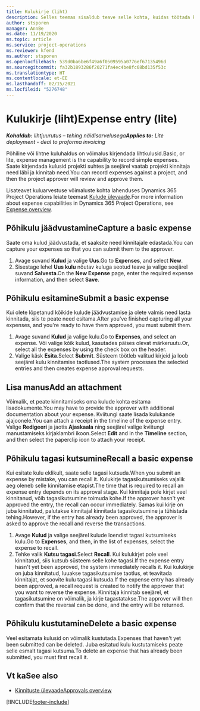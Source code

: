 ```yaml
---
title: Kulukirje (liht)
description: Selles teemas sisaldub teave selle kohta, kuidas töötada kulukirjega lihtjuurutuses.
author: stsporen
manager: AnnBe
ms.date: 11/19/2020
ms.topic: article
ms.service: project-operations
ms.reviewer: kfend
ms.author: stsporen
ms.openlocfilehash: 539d0ba6be6f49a6f0509595a0776ef67135496d
ms.sourcegitcommit: fa32b1893286f20271fa4ec4be8fc68bd135f53c
ms.translationtype: HT
ms.contentlocale: et-EE
ms.lasthandoff: 02/15/2021
ms.locfileid: "5276748"
---
```

# <a name="expense-entry-lite"></a><span data-ttu-id="faee6-103">Kulukirje (liht)</span><span class="sxs-lookup"><span data-stu-id="faee6-103">Expense entry (lite)</span></span>

<span data-ttu-id="faee6-104">_**Kohaldub:** lihtjuurutus – tehing näidisarvelusega_</span><span class="sxs-lookup"><span data-stu-id="faee6-104">_**Applies to:** Lite deployment - deal to proforma invoicing_</span></span>

<span data-ttu-id="faee6-105">Põhiline või lihtne kuluhaldus on võimalus kirjendada lihtkulusid.</span><span class="sxs-lookup"><span data-stu-id="faee6-105">Basic, or lite, expense management is the capability to record simple expenses.</span></span> <span data-ttu-id="faee6-106">Saate kirjendada kulusid projekti suhtes ja seejärel vaatab projekti kinnitaja need läbi ja kinnitab need.</span><span class="sxs-lookup"><span data-stu-id="faee6-106">You can record expenses against a project, and then the project approver will review and approve them.</span></span>

<span data-ttu-id="faee6-107">Lisateavet kuluarvestuse võimaluste kohta lahenduses Dynamics 365 Project Operations leiate teemast [Kulude ülevaade](expense-overview.md).</span><span class="sxs-lookup"><span data-stu-id="faee6-107">For more information about expense capabilities in Dynamics 365 Project Operations, see [Expense overview](expense-overview.md).</span></span>

## <a name="capture-a-basic-expense"></a><span data-ttu-id="faee6-108">Põhikulu jäädvustamine</span><span class="sxs-lookup"><span data-stu-id="faee6-108">Capture a basic expense</span></span>

<span data-ttu-id="faee6-109">Saate oma kulud jäädvustada, et saaksite need kinnitajale edastada.</span><span class="sxs-lookup"><span data-stu-id="faee6-109">You can capture your expenses so that you can submit them to the approver.</span></span>

1. <span data-ttu-id="faee6-110">Avage suvand **Kulud** ja valige **Uus**.</span><span class="sxs-lookup"><span data-stu-id="faee6-110">Go to **Expenses**, and select **New**.</span></span>
2. <span data-ttu-id="faee6-111">Sisestage lehel **Uus kulu** nõutav kuluga seotud teave ja valige seejärel suvand **Salvesta**.</span><span class="sxs-lookup"><span data-stu-id="faee6-111">On the **New Expense** page, enter the required expense information, and then select **Save**.</span></span>

## <a name="submit-a-basic-expense"></a><span data-ttu-id="faee6-112">Põhikulu esitamine</span><span class="sxs-lookup"><span data-stu-id="faee6-112">Submit a basic expense</span></span>

<span data-ttu-id="faee6-113">Kui olete lõpetanud kõikide kulude jäädvustamise ja olete valmis need lasta kinnitada, siis te peate need esitama.</span><span class="sxs-lookup"><span data-stu-id="faee6-113">After you've finished capturing all your expenses, and you're ready to have them approved, you must submit them.</span></span>

1. <span data-ttu-id="faee6-114">Avage suvand **Kulud** ja valige kulu.</span><span class="sxs-lookup"><span data-stu-id="faee6-114">Go to **Expenses**, and select an expense.</span></span> <span data-ttu-id="faee6-115">Või valige kõik kulud, kasutades päises olevat märkeruutu.</span><span class="sxs-lookup"><span data-stu-id="faee6-115">Or, select all the expenses by using the check box on the header.</span></span>
2. <span data-ttu-id="faee6-116">Valige käsk **Esita**.</span><span class="sxs-lookup"><span data-stu-id="faee6-116">Select **Submit**.</span></span> <span data-ttu-id="faee6-117">Süsteem töötleb valitud kirjeid ja loob seejärel kulu kinnitamise taotlused.</span><span class="sxs-lookup"><span data-stu-id="faee6-117">The system processes the selected entries and then creates expense approval requests.</span></span>

## <a name="add-an-attachment"></a><span data-ttu-id="faee6-118">Lisa manus</span><span class="sxs-lookup"><span data-stu-id="faee6-118">Add an attachment</span></span>

<span data-ttu-id="faee6-119">Võimalik, et peate kinnitamiseks oma kulude kohta esitama lisadokumente.</span><span class="sxs-lookup"><span data-stu-id="faee6-119">You may have to provide the approver with additional documentation about your expense.</span></span> <span data-ttu-id="faee6-120">Kviitungi saate lisada kulukande ajajoonele.</span><span class="sxs-lookup"><span data-stu-id="faee6-120">You can attach a receipt in the timeline of the expense entry.</span></span> <span data-ttu-id="faee6-121">Valige **Redigeeri** ja jaotis **Ajaskaala** ning seejärel valige kviitungi manustamiseks kirjaklambri ikoon.</span><span class="sxs-lookup"><span data-stu-id="faee6-121">Select **Edit** and in the **Timeline** section, and then select the paperclip icon to attach your receipt.</span></span>

## <a name="recall-a-basic-expense"></a><span data-ttu-id="faee6-122">Põhikulu tagasi kutsumine</span><span class="sxs-lookup"><span data-stu-id="faee6-122">Recall a basic expense</span></span>

<span data-ttu-id="faee6-123">Kui esitate kulu eklikult, saate selle tagasi kutsuda.</span><span class="sxs-lookup"><span data-stu-id="faee6-123">When you submit an expense by mistake, you can recall it.</span></span> <span data-ttu-id="faee6-124">Kulukirje tagasikutsumiseks vajalik aeg oleneb selle kinnitamise etapist.</span><span class="sxs-lookup"><span data-stu-id="faee6-124">The time that is required to recall an expense entry depends on its approval stage.</span></span>  <span data-ttu-id="faee6-125">Kui kinnitaja pole kirjet veel kinnitanud, võib tagasikutsumine toimuda kohe.</span><span class="sxs-lookup"><span data-stu-id="faee6-125">If the approver hasn't yet approved the entry, the recall can occur immediately.</span></span> <span data-ttu-id="faee6-126">Samas kui kirje on juba kinnitatud, palutakse kinnitajal kinnitada tagasikutsumine ja tühistada tehing.</span><span class="sxs-lookup"><span data-stu-id="faee6-126">However, if the entry has already been approved, the approver is asked to approve the recall and reverse the transactions.</span></span>

1. <span data-ttu-id="faee6-127">Avage **Kulud** ja valige seejärel kulude loendist tagasi kutsumiseks kulu.</span><span class="sxs-lookup"><span data-stu-id="faee6-127">Go to **Expenses**, and then, in the list of expenses, select the expense to recall.</span></span>
2. <span data-ttu-id="faee6-128">Tehke valik **Kutsu tagasi**.</span><span class="sxs-lookup"><span data-stu-id="faee6-128">Select **Recall**.</span></span> <span data-ttu-id="faee6-129">Kui kulukirjet pole veel kinnitatud, siis kutsub süsteem selle kohe tagasi.</span><span class="sxs-lookup"><span data-stu-id="faee6-129">If the expense entry hasn't yet been approved, the system immediately recalls it.</span></span> <span data-ttu-id="faee6-130">Kui kulukirje on juba kinnitatud, luuakse tagasikutsumise taotlus, et teavitada kinnitajat, et soovite kulu tagasi kutsuda.</span><span class="sxs-lookup"><span data-stu-id="faee6-130">If the expense entry has already been approved, a recall request is created to notify the approver that you want to reverse the expense.</span></span> <span data-ttu-id="faee6-131">Kinnitaja kinnitab seejärel, et tagasikutsumine on võimalik, ja kirje tagastatakse.</span><span class="sxs-lookup"><span data-stu-id="faee6-131">The approver will then confirm that the reversal can be done, and the entry will be returned.</span></span>

## <a name="delete-a-basic-expense"></a><span data-ttu-id="faee6-132">Põhikulu kustutamine</span><span class="sxs-lookup"><span data-stu-id="faee6-132">Delete a basic expense</span></span>

<span data-ttu-id="faee6-133">Veel esitamata kulusid on võimalik kustutada.</span><span class="sxs-lookup"><span data-stu-id="faee6-133">Expenses that haven't yet been submitted can be deleted.</span></span> <span data-ttu-id="faee6-134">Juba esitatud kulu kustutamiseks peate selle esmalt tagasi kutsuma.</span><span class="sxs-lookup"><span data-stu-id="faee6-134">To delete an expense that has already been submitted, you must first recall it.</span></span>

## <a name="see-also"></a><span data-ttu-id="faee6-135">Vt ka</span><span class="sxs-lookup"><span data-stu-id="faee6-135">See also</span></span>

- [<span data-ttu-id="faee6-136">Kinnituste ülevaade</span><span class="sxs-lookup"><span data-stu-id="faee6-136">Approvals overview</span></span>](../approvals/approvals-overview.md)


[!INCLUDE[footer-include](../includes/footer-banner.md)]